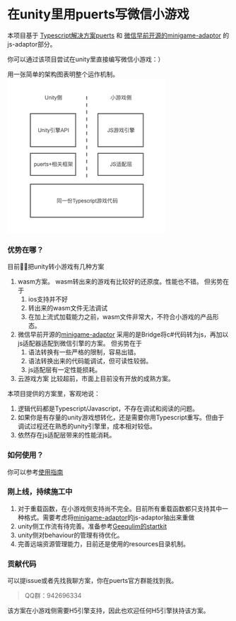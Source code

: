 # 在unity里用puerts写微信小游戏

本项目基于 [Typescript解决方案puerts](https://github.com/Tencent/puerts) 和 [微信早前开源的minigame-adaptor](https://github.com/wechat-miniprogram/minigame-adaptor) 的js-adaptor部分。

你可以通过该项目尝试在unity里直接编写微信小游戏：）

用一张简单的架构图表明整个运作机制。
![arch](./doc/arch.png)

### 优势在哪？
目前把unity转小游戏有几种方案
1. wasm方案。
wasm转出来的游戏有比较好的还原度。性能也不错。
但劣势在于
    1. ios支持并不好
    2. 转出来的wasm文件无法调试
    3. 在加上流式加载能力之前，wasm文件非常大，不符合小游戏的产品形态。
2. 微信早前开源的[minigame-adaptor](https://github.com/wechat-miniprogram/minigame-adaptor)
采用的是Bridge将c#代码转为js，再加以js适配器适配到微信引擎的方案。
但劣势在于
    1. 语法转换有一些严格的限制，容易出错。
    2. 语法转换出来的代码能调试，但可读性较弱。
    3. js适配层有一定性能损耗。
3. 云游戏方案
比较超前，市面上目前没有开放的成熟方案。

本项目提供的方案里，客观地说：
1. 逻辑代码都是Typescript/Javascript，不存在调试和阅读的问题。
2. 如果你是有存量的unity游戏想转化，还是需要你用Typescript重写。但由于调试过程还在熟悉的unity引擎里，成本相对较低。
3. 依然存在js适配层带来的性能消耗。

### 如何使用？
你可以参考[使用指南](./doc/quickstart.md)

### 刚上线，持续施工中
1. 对于重载函数，在小游戏侧支持尚不完全。目前所有重载函数都只支持其中一种格式。需要考虑将[minigame-adaptor](https://github.com/wechat-miniprogram/minigame-adaptor)的js-adaptor抽出来重做
2. unity侧工作流有待完善。准备参考[Geequlim的startkit](https://github.com/Geequlim/puerts-starter-kit)
3. unity侧对behaviour的管理有待优化。
4. 完善远端资源管理能力，目前还是使用的resources目录机制。

### 贡献代码
可以提issue或者先找我聊方案，你在puerts官方群能找到我。
> QQ群：942696334

该方案在小游戏侧需要H5引擎支持，因此也欢迎任何H5引擎扶持该方案。